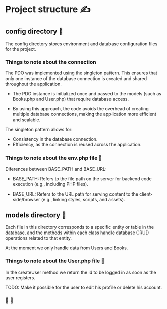 # Project structure ✍️

## config directory 📂

The config directory stores environment and database configuration files for the project.

### Things to note about the connection

The PDO was implemented using the singleton pattern. This ensures that only one instance of the database connection is created and shared throughout the application.

- The PDO instance is initialized once and passed to the models (such as Books.php and User.php) that require database access.

- By using this approach, the code avoids the overhead of creating multiple database connections, making the application more efficient and scalable.

The singleton pattern allows for:

- Consistency in the database connection.
- Efficiency, as the connection is reused across the application.

### Things to note about the env.php file 🐘

Diferences between BASE_PATH and BASE_URL:

- BASE_PATH: Refers to the file path on the server for backend code execution (e.g., including PHP files).

- BASE_URL: Refers to the URL path for serving content to the client-side/browser (e.g., linking styles, scripts, and assets).

## models directory 📂

Each file in this directory corresponds to a specific entity or table in the database, and the methods within each class handle database CRUD operations related to that entity.

At the moment we only handle data from Users and Books.

### Things to note about the User.php file 🐘

In the createUser method we return the id to be logged in as soon as the user registers.

TODO: Make it possible for the user to edit his profile or delete his account.

### 🐘 🎨